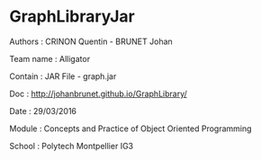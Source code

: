 # GraphLibraryJar

Authors : CRINON Quentin - BRUNET Johan

Team name : Alligator

Contain : JAR File - graph.jar

Doc : http://johanbrunet.github.io/GraphLibrary/

Date : 29/03/2016

Module : Concepts and Practice of Object Oriented Programming

School : Polytech Montpellier IG3

